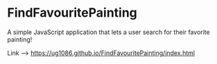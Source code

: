# FindFavouritePainting
A simple JavaScript application that lets a user search for their favorite painting!

Link --> https://ug1086.github.io/FindFavouritePainting/index.html
